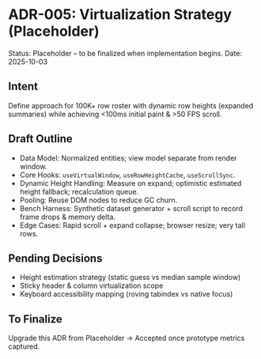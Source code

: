 # ADR-005: Virtualization Strategy (Placeholder)

Status: Placeholder – to be finalized when implementation begins.
Date: 2025-10-03

## Intent
Define approach for 100K+ row roster with dynamic row heights (expanded summaries) while achieving <100ms initial paint & >50 FPS scroll.

## Draft Outline
* Data Model: Normalized entities; view model separate from render window.
* Core Hooks: `useVirtualWindow`, `useRowHeightCache`, `useScrollSync`.
* Dynamic Height Handling: Measure on expand; optimistic estimated height fallback; recalculation queue.
* Pooling: Reuse DOM nodes to reduce GC churn.
* Bench Harness: Synthetic dataset generator + scroll script to record frame drops & memory delta.
* Edge Cases: Rapid scroll + expand collapse; browser resize; very tall rows.

## Pending Decisions
* Height estimation strategy (static guess vs median sample window)
* Sticky header & column virtualization scope
* Keyboard accessibility mapping (roving tabindex vs native focus)

## To Finalize
Upgrade this ADR from Placeholder → Accepted once prototype metrics captured.
